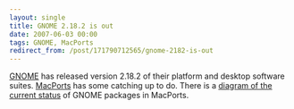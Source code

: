 ```yaml
---
layout: single
title: GNOME 2.18.2 is out
date: 2007-06-03 00:00
tags: GNOME, MacPorts
redirect_from: /post/171790712565/gnome-2182-is-out
---
```

[GNOME](http://www.gnome.org) has released version 2.18.2 of their platform and desktop software suites. [MacPorts](http://www.macports.org) has some catching up to do. There is a [diagram of the current status](http://homepage.mac.com/rhwood/macports/gnome.html) of GNOME packages in MacPorts.
